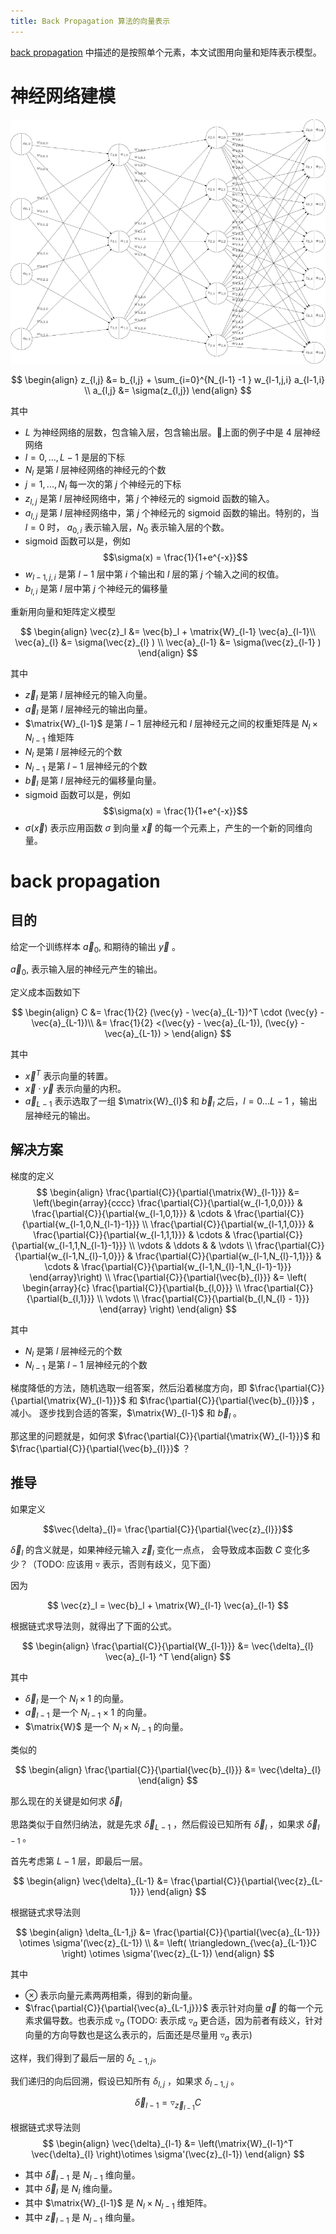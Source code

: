 ```yaml
---
title: Back Propagation 算法的向量表示
---
```


[back propagation](2017-03-05-backpropagation.html) 中描述的是按照单个元素，本文试图用向量和矩阵表示模型。

# 神经网络建模

![](./nueral-structure.png)

$$
\begin{align}
z_{l,j} &= b_{l,j} + \sum_{i=0}^{N_{l-1} -1 } w_{l-1,j,i} a_{l-1,i} \\
a_{l,j} &= \sigma(z_{l,j})
\end{align}
$$

其中

 - $L$ 为神经网络的层数，包含输入层，包含输出层。上面的例子中是 4 层神经网络
 - $l = 0,...,L-1$ 是层的下标
 - $N_{l}$ 是第 $l$ 层神经网络的神经元的个数
 - $j = 1, ..., N_{l}$ 每一次的第 $j$ 个神经元的下标
 - $z_{l,j}$ 是第 $l$ 层神经网络中，第 $j$ 个神经元的 sigmoid 函数的输入。
 - $a_{l,j}$ 是第 $l$ 层神经网络中，第 $j$ 个神经元的 sigmoid 函数的输出。特别的，当 $l=0$ 时， $a_{0,i}$ 表示输入层，$N_0$ 表示输入层的个数。
 - sigmoid 函数可以是，例如
    $$\sigma(x) = \frac{1}{1+e^{-x}}$$
 - $w_{l-1,j,i}$ 是第 $l-1$ 层中第 $i$ 个输出和 $l$ 层的第 $j$ 个输入之间的权值。
 - $b_{l,i}$ 是第 $l$ 层中第 $j$ 个神经元的偏移量

重新用向量和矩阵定义模型

$$
\begin{align}
\vec{z}_l &= \vec{b}_l + \matrix{W}_{l-1} \vec{a}_{l-1}\\
\vec{a}_{l} &= \sigma(\vec{z}_{l} ) \\
\vec{a}_{l-1} &= \sigma(\vec{z}_{l-1} )
\end{align}
$$

其中

 - $\vec{z}_l$ 是第 $l$ 层神经元的输入向量。
 - $\vec{a}_l$ 是第 $l$ 层神经元的输出向量。
 - $\matrix{W}_{l-1}$ 是第 $l-1$ 层神经元和 $l$ 层神经元之间的权重矩阵是 $N_{l} \times N_{l-1}$ 维矩阵
 - $N_{l}$ 是第 $l$ 层神经元的个数
 - $N_{l-1}$ 是第 $l-1$ 层神经元的个数
 - $\vec{b}_l$ 是第 $l$ 层神经元的偏移量向量。
 - sigmoid 函数可以是，例如
    $$\sigma(x) = \frac{1}{1+e^{-x}}$$
 - $\sigma({\vec{x}})$ 表示应用函数 $\sigma$ 到向量 $\vec{x}$ 的每一个元素上，产生的一个新的同维向量。


# back propagation

## 目的

给定一个训练样本 $\vec{a}_{0}$, 和期待的输出 $\vec{y}$ 。

$\vec{a}_{0}$, 表示输入层的神经元产生的输出。

定义成本函数如下

$$
\begin{align}
C &= \frac{1}{2} (\vec{y} - \vec{a}_{L-1})^T \cdot (\vec{y} - \vec{a}_{L-1})\\
  &= \frac{1}{2} <(\vec{y} - \vec{a}_{L-1}), (\vec{y} - \vec{a}_{L-1}) >
\end{align}
$$

其中

 - $\vec{x}^T$ 表示向量的转置。
 - $\vec{x} \cdot \vec{y}$ 表示向量的内积。
 - $\vec{a}_{L-1}$ 表示选取了一组 $\matrix{W}_{l}$ 和 $\vec{b}_l$ 之后，$l=0...L-1$ ，输出层神经元的输出。




## 解决方案

梯度的定义
$$
\begin{align}
\frac{\partial{C}}{\partial{\matrix{W}_{l-1}}} &=
\left(\begin{array}{cccc}
  \frac{\partial{C}}{\partial{w_{l-1,0,0}}} &
  \frac{\partial{C}}{\partial{w_{l-1,0,1}}} &
  \cdots &
  \frac{\partial{C}}{\partial{w_{l-1,0,N_{l-1}-1}}} \\
  \frac{\partial{C}}{\partial{w_{l-1,1,0}}} &
  \frac{\partial{C}}{\partial{w_{l-1,1,1}}} &
  \cdots &
  \frac{\partial{C}}{\partial{w_{l-1,1,N_{l-1}-1}}} \\
  \vdots &
  \ddots &
   &
  \vdots \\
  \frac{\partial{C}}{\partial{w_{l-1,N_{l}-1,0}}} &
  \frac{\partial{C}}{\partial{w_{l-1,N_{l}-1,1}}} &
  \cdots &
  \frac{\partial{C}}{\partial{w_{l-1,N_{l}-1,N_{l-1}-1}}}
\end{array}\right) \\
\frac{\partial{C}}{\partial{\vec{b}_{l}}} &=
 \left(
   \begin{array}{c}
   \frac{\partial{C}}{\partial{b_{l,0}}} \\
   \frac{\partial{C}}{\partial{b_{l,1}}} \\
     \vdots \\
     \frac{\partial{C}}{\partial{b_{l,N_{l} - 1}}}
   \end{array}
 \right)
\end{align}
$$

其中

  - $N_{l}$ 是第 $l$ 层神经元的个数
  - $N_{l-1}$ 是第 $l-1$ 层神经元的个数

梯度降低的方法，随机选取一组答案，然后沿着梯度方向，即
$\frac{\partial{C}}{\partial{\matrix{W}_{l-1}}}$ 和 $\frac{\partial{C}}{\partial{\vec{b}_{l}}}$ ，减小。
逐步找到合适的答案，$\matrix{W}_{l-1}$ 和 $\vec{b}_{l}$ 。

那这里的问题就是，如何求 $\frac{\partial{C}}{\partial{\matrix{W}_{l-1}}}$ 和 $\frac{\partial{C}}{\partial{\vec{b}_{l}}}$ ？


## 推导


如果定义

$$\vec{\delta}_{l}= \frac{\partial{C}}{\partial{\vec{z}_{l}}}$$

$\vec{\delta}_{l}$ 的含义就是，如果神经元输入 $\vec{z}_{l}$ 变化一点点，
会导致成本函数 $C$ 变化多少？（TODO: 应该用 $\triangledown$ 表示，否则有歧义，见下面）

因为

$$ \vec{z}_l = \vec{b}_l + \matrix{W}_{l-1} \vec{a}_{l-1} $$


根据链式求导法则，就得出了下面的公式。

$$
\begin{align}
\frac{\partial{C}}{\partial{W_{l-1}}}
   &= \vec{\delta}_{l}  \vec{a}_{l-1} ^T
\end{align}
$$

其中

 - $\vec{\delta}_{l}$ 是一个 $N_{l} \times 1$ 的向量。
 - $\vec{a}_{l-1}$ 是一个 $N_{l-1} \times 1$ 的向量。
 - $\matrix{W}$ 是一个 $N_{l} \times N_{l-1}$ 的向量。

类似的

$$
\begin{align}
\frac{\partial{C}}{\partial{\vec{b}_{l}}}
&= \vec{\delta}_{l}
\end{align}
$$


那么现在的关键是如何求 $\vec{\delta}_{l}$

思路类似于自然归纳法，就是先求 $\vec{\delta}_{L-1}$ ，然后假设已知所有 $\vec{\delta}_{l}$ ，如果求 $\vec{\delta}_{l-1}$ 。

首先考虑第 $L - 1$ 层，即最后一层。

$$
\begin{align}
\vec{\delta}_{L-1}
 &= \frac{\partial{C}}{\partial{\vec{z}_{L-1}}}
\end{align}
$$


根据链式求导法则

$$
\begin{align}
\delta_{L-1,j} &= \frac{\partial{C}}{\partial{\vec{a}_{L-1}}} \otimes
\sigma'(\vec{z}_{L-1}) \\
&= \left( \triangledown_{\vec{a}_{L-1}}C \right) \otimes \sigma'(\vec{z}_{L-1})
\end{align}
$$

其中

 - $\otimes$ 表示向量元素两两相乘，得到的新向量。
 - $\frac{\partial{C}}{\partial{\vec{a}_{L-1,j}}}$ 表示针对向量 $\vec{a}$ 的每一个元素求偏导数。也表示成 $\triangledown_a$ (TODO: 表示成 $\triangledown_a$ 更合适，因为前者有歧义，针对向量的方向导数也是这么表示的，后面还是尽量用 $\triangledown_a$ 表示)

这样，我们得到了最后一层的 $\delta_{L-1,j}$。


我们递归的向后回溯，假设已知所有 $\delta_{l,j}$ ，如果求 $\delta_{l-1,j}$ 。


$$\vec{\delta}_{l-1}= \triangledown_{\vec{z}_{l-1}}C$$

根据链式求导法则
$$
\begin{align}
\vec{\delta}_{l-1} &=
\left(\matrix{W}_{l-1}^T \vec{\delta}_{l} \right)\otimes \sigma'(\vec{z}_{l-1})
\end{align}
$$

 - 其中 $\vec{\delta}_{l-1}$ 是 $N_{l-1}$ 维向量。
 - 其中 $\vec{\delta}_{l}$ 是 $N_{l}$ 维向量。
 - 其中 $\matrix{W}_{l-1}$ 是 $N_{l} \times N_{l-1}$ 维矩阵。
 - 其中 $\vec{z}_{l-1}$ 是 $N_{l-1}$ 维向量。
